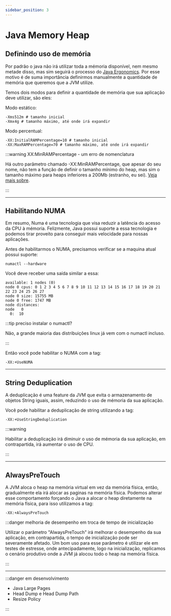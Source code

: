 ```yaml
---
sidebar_position: 3
---
```


# Java Memory Heap

## Definindo uso de memória

Por padrão o java não irá utilizar toda a mémoria disponível, nem mesmo metade disso, mas sim seguirá o processo do 
[Java Ergonomics](https://docs.oracle.com/en/java/javase/22/gctuning/ergonomics.html). 
Por esse motivo é de suma importância definirmos manualmente a quantidade de memória que queremos que a JVM utilize.


Temos dois modos para definir a quantidade de memória que sua aplicação deve utilizar, são eles:

Modo estático:
```shell
-Xms512m # tamanho inicial
-Xmx4g # tamanho máximo, até onde irá expandir
```

Modo percentual:
```shell
-XX:InitialRAMPercentage=10 # tamanho inicial
-XX:MaxRAMPercentage=70 # tamanho máximo, até onde irá expandir
```

:::warning XX:MinRAMPercentage - um erro de nomenclatura

Há outro parâmetro chamado -XX:MinRAMPercentage, que apesar do seu nome, não tem a função de definir o tamanho
mínimo do heap, mas sim o tamanho máximo para heaps inferiores a 200Mb (estranho, eu sei).
[Veja mais sobre](https://www.baeldung.com/java-jvm-parameters-rampercentage.).


:::

---
## Habilitando NUMA

Em resumo, Numa é uma tecnologia que visa reduzir a latência do acesso da CPU à mémoria. 
Felizmente, Java possui suporte a essa tecnologia e podemos tirar proveito para conseguir mais velocidade para nossas aplicações.


Antes de habilitarmos o NUMA, precisamos verificar se a maquina atual possui suporte:
```shell
numactl --hardware
```

Você deve receber uma saída similar a essa:
```text
available: 1 nodes (0)
node 0 cpus: 0 1 2 3 4 5 6 7 8 9 10 11 12 13 14 15 16 17 18 19 20 21 22 23 24 25 26 27
node 0 size: 15755 MB
node 0 free: 1747 MB
node distances:
node   0 
  0:  10 
```

:::tip preciso instalar o numactl?

Não, a grande maioria das distribuições linux já vem com o numactl incluso.

:::

Então você pode habilitar o NUMA com a tag:
```shell
-XX:+UseNUMA
```

---
## String Deduplication

A deduplicação é uma feature da JVM que evita o armazenamento de objetos String iguais, assim, reduzindo o uso de mémoria
da sua aplicação.

Você pode habilitar a deduplicação de string utilizando a tag:
```shell
-XX:+UseStringDeduplication
```

:::warning

Habilitar a deduplicação irá diminuir o uso de mémoria da sua aplicação, em contrapartida, irá aumentar o uso de CPU.

:::

---
## AlwaysPreTouch

A JVM aloca o heap na memória virtual em vez da memória física, então, gradualmente ela irá alocar as paginas na memória física. 
Podemos alterar esse comportamento forçando o Java a alocar o heap diretamente na memória física, para isso utilizamos a tag:

```shell
-XX:+AlwaysPreTouch
```

:::danger melhoria de desempenho em troca de tempo de inicialização

Utilizar o parâmetro "AlwaysPreTouch" irá melhorar o desempenho da sua aplicação, em contrapartida, o tempo de inicialização 
pode ser severamente afetado. Um bom uso para esse parâmetro é utilizar ele em testes de estresse, onde antecipadamente,
logo na inicialização, replicamos o cenário produtivo onde a JVM já alocou todo o heap na memória física.

:::

---
:::danger em desenvolvimento

- Java Large Pages
- Head Dump e Head Dump Path
- Resize Policy

:::

